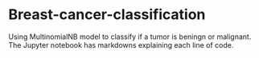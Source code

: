# Breast-cancer-classification
Using MultinomialNB model to classify if a tumor is beningn or malignant.
The Jupyter notebook has markdowns explaining each line of code.
